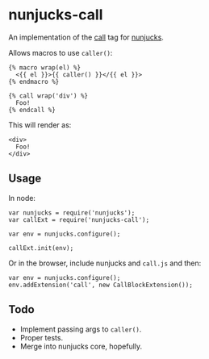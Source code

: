 nunjucks-call
=============

An implementation of the [call](http://jinja.pocoo.org/docs/templates/#call)
tag for [nunjucks](http://mozilla.github.io/nunjucks/).

Allows macros to use `caller()`:

    {% macro wrap(el) %}
      <{{ el }}>{{ caller() }}</{{ el }}>
    {% endmacro %}

    {% call wrap('div') %}
      Foo!
    {% endcall %}

This will render as:

    <div>
      Foo!
    </div>


Usage
-----

In node:

    var nunjucks = require('nunjucks');
    var callExt = require('nunjucks-call');

    var env = nunjucks.configure();

    callExt.init(env);

Or in the browser, include nunjucks and `call.js` and then:

    var env = nunjucks.configure();
    env.addExtension('call', new CallBlockExtension());


Todo
----

- Implement passing args to `caller()`.
- Proper tests.
- Merge into nunjucks core, hopefully.

